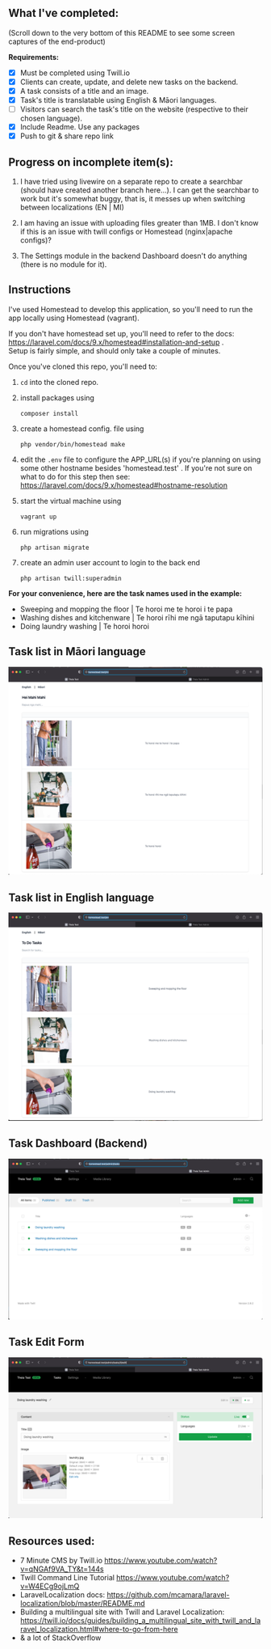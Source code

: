 
## What I've completed:

(Scroll down to the very bottom of this README to see some screen captures of the end-product)

**Requirements:**
- [x] Must be completed using Twill.io 
- [x] Clients can create, update, and delete new tasks on the backend.
- [x] A task consists of a title and an image.
- [x] Task's title is translatable using English & Māori languages.
- [ ] Visitors can search the task's title on the website (respective to their chosen language). 
- [x] Include Readme. Use any packages
- [x] Push to git & share repo link

## Progress on incomplete item(s):

1. I have tried using livewire on a separate repo to create a searchbar (should have created another branch here...). I can get the searchbar to work but it's somewhat buggy, that is, it messes up when switching between localizations (EN | MI)

2. I am having an issue with uploading files greater than 1MB. I don't know if this is an issue with twill configs or Homestead (nginx|apache configs)? 

3. The Settings module in the backend Dashboard doesn't do anything (there is no module for it).

## Instructions

I've used Homestead to develop this application, so you'll need to run the app locally using Homestead (vagrant).

If you don't have homestead set up, you'll need to refer to the docs: https://laravel.com/docs/9.x/homestead#installation-and-setup .    
Setup is fairly simple, and should only take a couple of minutes.

Once you've cloned this repo, you'll need to:

1. `cd` into the cloned repo.

2. install packages using
   ```
   composer install
   ```

3. create a homestead config. file using
   ```
   php vendor/bin/homestead make
   ```

4. edit the `.env` file to configure the APP_URL(s) if you're planning on using some other hostname besides 'homestead.test' .
   If you're not sure on what to do for this step then see: https://laravel.com/docs/9.x/homestead#hostname-resolution 

5. start the virtual machine using 
   ```
   vagrant up
   ```

6. run migrations using
    ```
    php artisan migrate
    ```

7. create an admin user account to login to the back end
    ```
    php artisan twill:superadmin
    ```
    
**For your convenience, here are the task names used in the example:**
- Sweeping and mopping the floor    |    Te horoi me te horoi i te papa
- Washing dishes and kitchenware    |    Te horoi rīhi me ngā taputapu kīhini
- Doing laundry washing    |    Te horoi horoi


    
 ## Task list in Māori language
<img src="https://github.com/notmalan/technical/blob/main/public/assets/screen_captures/tasks_mi.png">

## Task list in English language
<img src="https://github.com/notmalan/technical/blob/main/public/assets/screen_captures/tasks_en.png">

## Task Dashboard (Backend)
<img src="https://github.com/notmalan/technical/blob/main/public/assets/screen_captures/tasks.png" >

## Task Edit Form
<img src="https://github.com/notmalan/technical/blob/main/public/assets/screen_captures/edit_task.png" >


## Resources used:

- 7 Minute CMS by Twill.io https://www.youtube.com/watch?v=qNGAf9VA_TY&t=144s
- Twill Command Line Tutorial https://www.youtube.com/watch?v=W4ECg9ojLmQ
- LaravelLocalization docs:  https://github.com/mcamara/laravel-localization/blob/master/README.md
- Building a multilingual site with Twill and Laravel Localization: https://twill.io/docs/guides/building_a_multilingual_site_with_twill_and_laravel_localization.html#where-to-go-from-here
- & a lot of StackOverflow 





